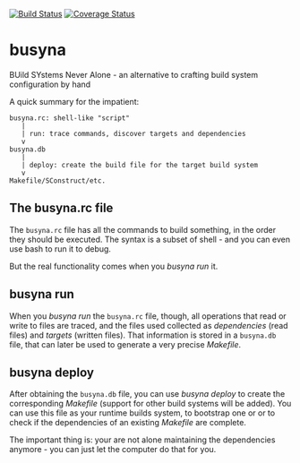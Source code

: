 [![Build Status](https://travis-ci.org/lpenz/busyna.png?branch=master)](https://travis-ci.org/lpenz/busyna) 
[![Coverage Status](https://coveralls.io/repos/lpenz/busyna/badge.png?branch=master)](https://coveralls.io/r/lpenz/busyna?branch=master)


# busyna

BUild SYstems Never Alone - an alternative to crafting build system configuration by hand

A quick summary for the impatient:
```
busyna.rc: shell-like "script"
   |
   | run: trace commands, discover targets and dependencies
   v
busyna.db
   |
   | deploy: create the build file for the target build system
   v
Makefile/SConstruct/etc.
```


## The busyna.rc file

The `busyna.rc` file has all the commands to build something, in the order they
should be executed. The syntax is a subset of shell - and you can even use
bash to run it to debug.

But the real functionality comes when you *busyna run* it.


## busyna run

When you *busyna run* the `busyna.rc` file, though, all operations that read or
write to files are traced, and the files used collected
as *dependencies* (read files) and *targets* (written files). That information
is stored in a `busyna.db` file, that can later be used to generate
a very precise *Makefile*.


## busyna deploy

After obtaining the `busyna.db` file, you can use *busyna deploy* to create
the corresponding *Makefile* (support for other build systems will be added).
You can use this file as your runtime builds system, to bootstrap one or or to
check if the dependencies of an existing *Makefile* are complete.

The important thing is: your are not alone maintaining the dependencies
anymore - you can just let the computer do that for you.


